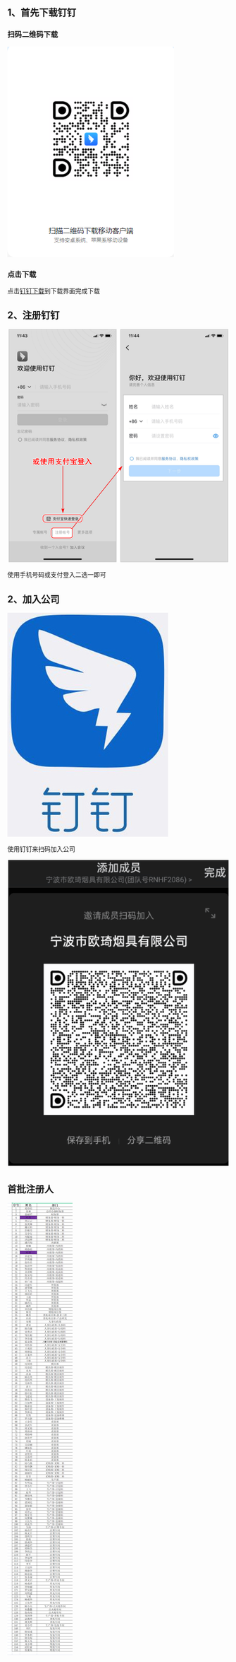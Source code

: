 ## 1、首先下载钉钉

### 扫码二维码下载

![钉钉二维码](./imgs/钉钉二维码.png)

### 点击下载

点击[钉钉下载](https://page.dingtalk.com/wow/z/dingtalk/simple/ddhomedownload#/)到下载界面完成下载



## 2、注册钉钉

 





![钉钉注册](./imgs/钉钉注册.png)

使用手机号码或支付登入二选一即可



## 2、加入公司

![钉钉logo](./imgs/钉钉logo.jpg)

使用钉钉来扫码加入公司

![加入钉钉](./imgs/钉钉加入.png)



## 首批注册人





![钉钉用户](./imgs/钉钉用户.png)